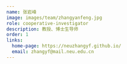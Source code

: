 ```yaml
---
name: 张岩峰
image: images/team/zhangyanfeng.jpg
role: cooperative-investigator
description: 教授、博士生导师
order: 1
links:
  home-page: https://neuzhangyf.github.io/
  email: zhangyf@mail.neu.edu.cn
---
```

